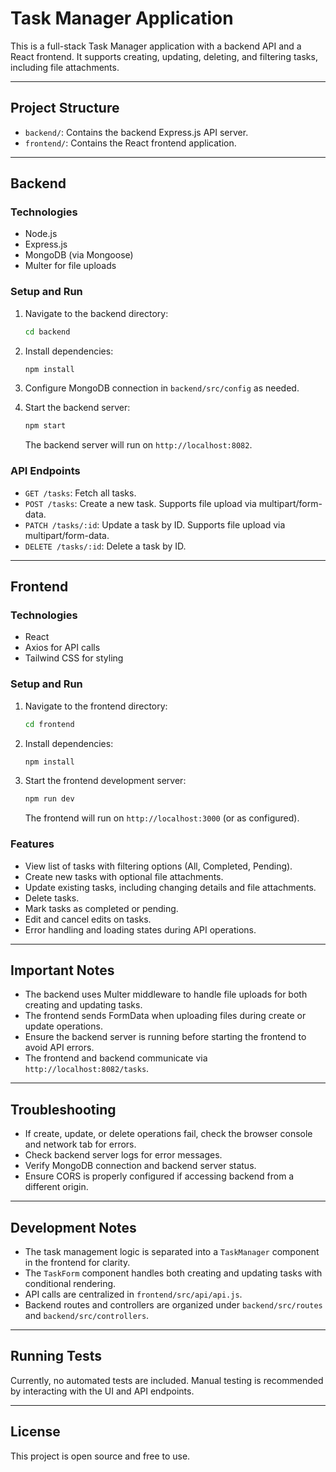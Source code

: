 # Task Manager Application

This is a full-stack Task Manager application with a backend API and a React frontend. It supports creating, updating, deleting, and filtering tasks, including file attachments.

---

## Project Structure

- `backend/`: Contains the backend Express.js API server.
- `frontend/`: Contains the React frontend application.

---

## Backend

### Technologies

- Node.js
- Express.js
- MongoDB (via Mongoose)
- Multer for file uploads

### Setup and Run

1. Navigate to the backend directory:

   ```bash
   cd backend
   ```

2. Install dependencies:

   ```bash
   npm install
   ```

3. Configure MongoDB connection in `backend/src/config` as needed.

4. Start the backend server:

   ```bash
   npm start
   ```

   The backend server will run on `http://localhost:8082`.

### API Endpoints

- `GET /tasks`: Fetch all tasks.
- `POST /tasks`: Create a new task. Supports file upload via multipart/form-data.
- `PATCH /tasks/:id`: Update a task by ID. Supports file upload via multipart/form-data.
- `DELETE /tasks/:id`: Delete a task by ID.

---

## Frontend

### Technologies

- React
- Axios for API calls
- Tailwind CSS for styling

### Setup and Run

1. Navigate to the frontend directory:

   ```bash
   cd frontend
   ```

2. Install dependencies:

   ```bash
   npm install
   ```

3. Start the frontend development server:

   ```bash
   npm run dev
   ```

   The frontend will run on `http://localhost:3000` (or as configured).

### Features

- View list of tasks with filtering options (All, Completed, Pending).
- Create new tasks with optional file attachments.
- Update existing tasks, including changing details and file attachments.
- Delete tasks.
- Mark tasks as completed or pending.
- Edit and cancel edits on tasks.
- Error handling and loading states during API operations.

---

## Important Notes

- The backend uses Multer middleware to handle file uploads for both creating and updating tasks.
- The frontend sends FormData when uploading files during create or update operations.
- Ensure the backend server is running before starting the frontend to avoid API errors.
- The frontend and backend communicate via `http://localhost:8082/tasks`.

---

## Troubleshooting

- If create, update, or delete operations fail, check the browser console and network tab for errors.
- Check backend server logs for error messages.
- Verify MongoDB connection and backend server status.
- Ensure CORS is properly configured if accessing backend from a different origin.

---

## Development Notes

- The task management logic is separated into a `TaskManager` component in the frontend for clarity.
- The `TaskForm` component handles both creating and updating tasks with conditional rendering.
- API calls are centralized in `frontend/src/api/api.js`.
- Backend routes and controllers are organized under `backend/src/routes` and `backend/src/controllers`.

---

## Running Tests

Currently, no automated tests are included. Manual testing is recommended by interacting with the UI and API endpoints.

---

## License

This project is open source and free to use.
